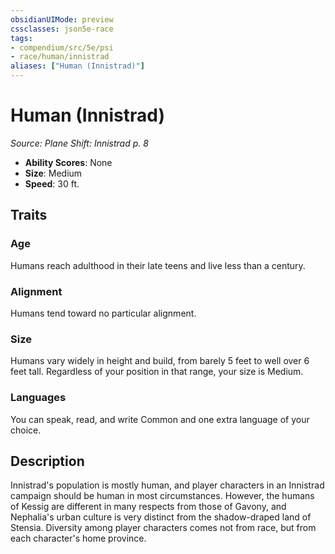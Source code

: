 ```yaml
---
obsidianUIMode: preview
cssclasses: json5e-race
tags:
- compendium/src/5e/psi
- race/human/innistrad
aliases: ["Human (Innistrad)"]
---
```

# Human (Innistrad)
*Source: Plane Shift: Innistrad p. 8*  

- **Ability Scores**: None
- **Size**: Medium
- **Speed**: 30 ft.

## Traits

### Age

Humans reach adulthood in their late teens and live less than a century.

### Alignment

Humans tend toward no particular alignment.

### Size

Humans vary widely in height and build, from barely 5 feet to well over 6 feet tall. Regardless of your position in that range, your size is Medium.

### Languages

You can speak, read, and write Common and one extra language of your choice.

## Description

Innistrad's population is mostly human, and player characters in an Innistrad campaign should be human in most circumstances. However, the humans of Kessig are different in many respects from those of Gavony, and Nephalia's urban culture is very distinct from the shadow-draped land of Stensia. Diversity among player characters comes not from race, but from each character's home province.